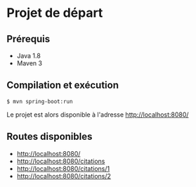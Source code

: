 # Projet de départ

## Prérequis

- Java 1.8
- Maven 3

## Compilation et exécution

    $ mvn spring-boot:run

Le projet est alors disponible à l'adresse [http://localhost:8080/](http://localhost:8080/)

## Routes disponibles

- [http://localhost:8080/](http://localhost:8080/)
- [http://localhost:8080/citations](http://localhost:8080/citations)
- [http://localhost:8080/citations/1](http://localhost:8080/citations/1)
- [http://localhost:8080/citations/2](http://localhost:8080/citations/2)
